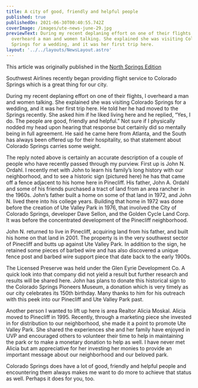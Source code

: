 ```yaml
---
title: A city of good, friendly and helpful people
published: true
publishedOn: 2021-06-30T00:40:55.742Z
coverImage: /images/ute-news-june-29.jpg
previewText: During my recent deplaning effort on one of their flights, I
  overheard a man and women talking. She explained she was visiting Colorado
  Springs for a wedding, and it was her first trip here.
layout: '../../layouts/NewsLayout.astro'
---
```


This article was originally published in the [North Springs Edition](https://gazette.com/northspringsedition/a-city-of-good-friendly-and-helpful-people-park-place/article_cb09e87a-d776-11eb-a20a-57342ac98123.html)

Southwest Airlines recently began providing flight service to Colorado Springs which is a great thing for our city.

During my recent deplaning effort on one of their flights, I overheard a man and women talking. She explained she was visiting Colorado Springs for a wedding, and it was her first trip here. He told her he had moved to the Springs recently. She asked him if he liked living here and he replied, “Yes, I do. The people are good, friendly and helpful.” Not sure if I physically nodded my head upon hearing that response but certainly did so mentally being in full agreement. He said he came here from Atlanta, and the South has always been offered up for their hospitality, so that statement about Colorado Springs carries some weight.

The reply noted above is certainly an accurate description of a couple of people who have recently passed through my purview. First up is John N. Ordahl. I recently met with John to learn his family’s long history with our neighborhood, and to see a historic sign (pictured here) he has that came off a fence adjacent to his home here in Pinecliff. His father, John A. Ordahl and some of his friends purchased a tract of land from an area rancher in the 1960s. John’s father built a home on some of that land in 1972, and John N. lived there into his college years. Building that home in 1972 was done before the creation of Ute Valley Park in 1976, that involved the City of Colorado Springs, developer Dave Sellon, and the Golden Cycle Land Corp. It was before the concentrated development of the Pinecliff neighborhood.

John N. returned to live in Pinecliff, acquiring land from his father, and built his home on that land in 2001. The property is in the very southwest sector of Pinecliff and butts up against Ute Valley Park. In addition to the sign, he retained some pieces of barbed wire and has also discovered a unique fence post and barbed wire support piece that date back to the early 1900s.

The Licensed Preserve was held under the Glen Eyrie Development Co. A quick look into that company did not yield a result but further research and results will be shared here. John has plans to donate this historical sign to the Colorado Springs Pioneers Museum, a donation which is very timely as our city celebrates its 150th birthday. Many thanks to him for his outreach with this peek into our Pinecliff and Ute Valley Park past.

Another person I wanted to lift up here is area Realtor Alicia Moskal. Alicia moved to Pinecliff in 1995. Recently, through a marketing piece she invested in for distribution to our neighborhood, she made it a point to promote Ute Valley Park. She shared the experiences she and her family have enjoyed in UVP and encouraged others to volunteer their time to help in maintaining the park or to make a monetary donation to help as well. I have never met Alicia but am appreciative for her investing her monies to provide an important message about our neighborhood and our beloved park.

Colorado Springs does have a lot of good, friendly and helpful people and encountering them always makes me want to do more to achieve that status as well. Perhaps it does for you, too.

